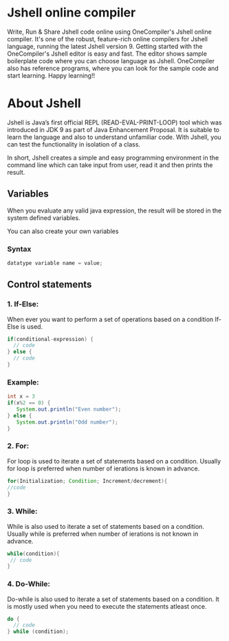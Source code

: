 # Jshell online compiler
Write, Run & Share Jshell code online using OneCompiler's Jshell online compiler. It's one of the robust, feature-rich online compilers for Jshell language, running the latest Jshell version 9. Getting started with the OneCompiler's Jshell editor is easy and fast. The editor shows sample boilerplate code where you can choose language as Jshell. OneCompiler also has reference programs, where you can look for the sample code and start learning. Happy learning!!

# About Jshell

Jshell is Java’s first official REPL (READ-EVAL-PRINT-LOOP) tool which was introduced in JDK 9 as part of Java Enhancement Proposal. It is suitable to learn the language and also to understand unfamiliar code. With Jshell, you can test the functionality in isolation of a class.

In short, Jshell creates a simple and easy programming environment in the command line which can take input from user, read it and then prints the result.

## Variables
When you evaluate any valid java expression, the result will be stored in the system defined variables.

You can also create your own variables

### Syntax
```java
datatype variable name = value;
```

## Control statements

### 1. If-Else:

When ever you want to perform a set of operations based on a condition If-Else is used.

```java
if(conditional-expression) {
  // code
} else {
  // code
}
```
### Example:
```java
int x = 3
if(x%2 == 0) {
   System.out.println("Even number");
} else {
   System.out.println("Odd number");
}
```
### 2. For:

For loop is used to iterate a set of statements based on a condition. Usually for loop is preferred when number of ierations is known in advance.

```java
for(Initialization; Condition; Increment/decrement){  
//code  
} 
```
### 3. While:

While is also used to iterate a set of statements based on a condition. Usually while is preferred when number of ierations is not known in advance.

```java
while(condition){  
 // code 
}  
```
### 4. Do-While:
Do-while is also used to iterate a set of statements based on a condition. It is mostly used when you need to execute the statements atleast once.

```java
do {
  // code 
} while (condition); 
```
